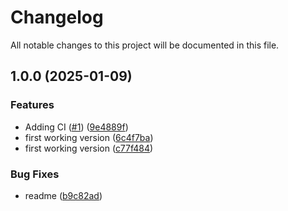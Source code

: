 # Changelog

All notable changes to this project will be documented in this file.

## 1.0.0 (2025-01-09)


### Features

* Adding CI ([#1](https://github.com/nops-io/terraform-aws-nops-compute-copilot-asg-onboarding/issues/1)) ([9e4889f](https://github.com/nops-io/terraform-aws-nops-compute-copilot-asg-onboarding/commit/9e4889f5fe347eb6555fd1f304e5a6b40caec69f))
* first working version ([6c4f7ba](https://github.com/nops-io/terraform-aws-nops-compute-copilot-asg-onboarding/commit/6c4f7bae092e8bff8d87b140a82c4d427657a5dd))
* first working version ([c77f484](https://github.com/nops-io/terraform-aws-nops-compute-copilot-asg-onboarding/commit/c77f48485f8ef45aac4e72d2abe762e9ab32abbd))


### Bug Fixes

* readme ([b9c82ad](https://github.com/nops-io/terraform-aws-nops-compute-copilot-asg-onboarding/commit/b9c82ad8a914ccca096dfd57d6b51a56273a08c7))
